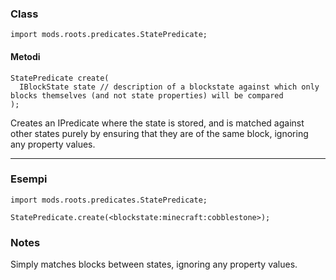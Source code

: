 
### Class

```zenscript
import mods.roots.predicates.StatePredicate;
```

#### Metodi

```zenscript
StatePredicate create(
  IBlockState state // description of a blockstate against which only blocks themselves (and not state properties) will be compared
);
```

Creates an IPredicate where the state is stored, and is matched against other states purely by ensuring that they are of the same block, ignoring any property values.

---


### Esempi

```zenscript
import mods.roots.predicates.StatePredicate;

StatePredicate.create(<blockstate:minecraft:cobblestone>);
```

### Notes

Simply matches blocks between states, ignoring any property values.
